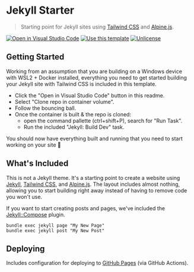 # Jekyll Starter

> Starting point for Jekyll sites using [Tailwind CSS](https://tailwindcss.com/)
and [Alpine.js](https://github.com/alpinejs/alpine/).

[![Open in Visual Studio Code](https://img.shields.io/badge/Open%20in-Visal%20Studio%20Code-blue?style=for-the-badge&logo=visualstudiocode)](https://open.vscode.dev/tabs-not-spaces/jekyll-starter)
[![Use this template](https://img.shields.io/badge/template-Generate-green?style=for-the-badge)](https://github.com/mloberg/jekyll-starter/generate)
[![Unlicense](https://img.shields.io/badge/license-Unlicense-blue?style=for-the-badge)](https://choosealicense.com/licenses/unlicense/)

## Getting Started

Working from an assumption that you are building on a Windows device with WSL2 + Docker installed, everything you need to get started building your Jekyll site with Tailwind CSS is included in this template.

- Click the "Open in Visual Studio Code" button in this readme. 
- Select "Clone repo in container volume".
- Follow the bouncing ball.
- Once the container is built & the repo is cloned:
    - open the command pallette (ctrl+shift+P), search for "Run Task".
    - Run the included "Jekyll: Build Dev" task.

You should now have everything built and running that you need to start working on your site 🚀

## What's Included

This is not a Jekyll theme. It's a starting point to create a website using
[Jekyll](https://jekyllrb.com/), [Tailwind CSS](https://tailwindcss.com/), and
[Alpine.js](https://github.com/alpinejs/alpine/). The layout includes almost
nothing, allowing you to start building right away instead of having to remove
code you won't use.

If you want to start creating posts and pages, we've included the
[Jekyll::Compose](https://github.com/jekyll/jekyll-compose) plugin.

    bundle exec jekyll page "My New Page"
    bundle exec jekyll post "My New Post"

## Deploying

Includes configuration for deploying to [GitHub Pages](https://pages.github.com/) (via GitHub Actions).

